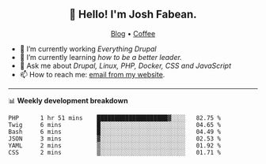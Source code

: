 <h2 align="center">👋 Hello! I'm Josh Fabean.</h2>
<p align="center">
  <a href="https://joshfabean.com">Blog</a> •
  <a href="https://www.buymeacoffee.com/LSxne6Yr4">Coffee</a>
</p>

- 🔭 I’m currently working *Everything Drupal*
- 🌱 I’m currently learning *how to be a better leader.*
- 💬 Ask me about *Drupal, Linux, PHP, Docker, CSS and JavaScript*
- 📫 How to reach me: [email from my website](https://joshfabean.com).

-------

📊 **Weekly development breakdown**
<!--START_SECTION:waka-->

```text
PHP      1 hr 51 mins    ████████████████████▓░░░░   82.75 %
Twig     6 mins          █░░░░░░░░░░░░░░░░░░░░░░░░   04.65 %
Bash     6 mins          █░░░░░░░░░░░░░░░░░░░░░░░░   04.49 %
JSON     3 mins          ▓░░░░░░░░░░░░░░░░░░░░░░░░   02.53 %
YAML     2 mins          ▒░░░░░░░░░░░░░░░░░░░░░░░░   01.92 %
CSS      2 mins          ▒░░░░░░░░░░░░░░░░░░░░░░░░   01.71 %
```

<!--END_SECTION:waka-->

<!--
**fabean/fabean** is a ✨ _special_ ✨ repository because its `README.md` (this file) appears on your GitHub profile.

Here are some ideas to get you started:

- 🔭 I’m currently working on ...
- 🌱 I’m currently learning ...
- 👯 I’m looking to collaborate on ...
- 🤔 I’m looking for help with ...
- 💬 Ask me about ...
- 📫 How to reach me: ...
- 😄 Pronouns: ...
- ⚡ Fun fact: ...
-->
